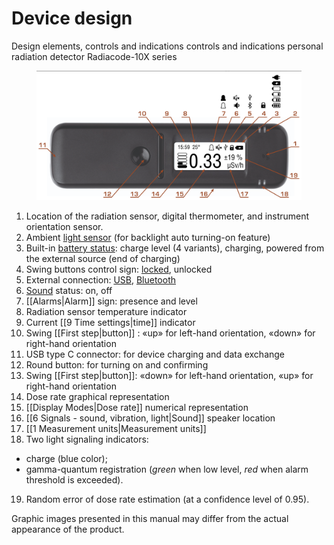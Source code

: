 # Device design

Design elements, controls and indications controls and indications personal radiation detector Radiacode-10X series

<figure><img src="../.gitbook/assets/about6.png" alt=""><figcaption></figcaption></figure>

1. Location of the radiation sensor, digital thermometer, and instrument orientation sensor.
2. Ambient [light sensor](../settings/indication-sound-vibration-light.md) (for backlight auto turning-on feature)
3. Built-in [battery status](../getting-started/battery-charging.md): charge level (4 variants), charging, powered from the external source (end of charging)
4. Swing buttons control sign: [locked](../getting-started/turning-on-and-off.md), unlocked
5. External connection: [USB](working-with-a-pc.md), [Bluetooth](working-with-a-smartphone.md)
6. [Sound](../settings/indication-sound-vibration-light.md) status: on, off
7. \[\[Alarms|Alarm]] sign: presence and level
8. Radiation sensor temperature indicator
9. Current \[\[9 Time settings|time]] indicator
10. Swing \[\[First step|button]] : «up» for left-hand orientation, «down» for right-hand orientation
11. USB type C connector: for device charging and data exchange
12. Round button: for turning on and confirming
13. Swing \[\[First step|button]]: «down» for left-hand orientation, «up» for right-hand orientation
14. Dose rate graphical representation
15. \[\[Display Modes|Dose rate]] numerical representation
16. \[\[6 Signals - sound, vibration, light|Sound]] speaker location
17. \[\[1 Measurement units|Measurement units]]
18. Two light signaling indicators:

* charge (blue color);
* gamma-quantum registration (_green_ when low level, _red_ when alarm threshold is exceeded).

19. Random error of dose rate estimation (at a confidence level of 0.95).

Graphic images presented in this manual may differ from the actual appearance of the product.

&#x20;
